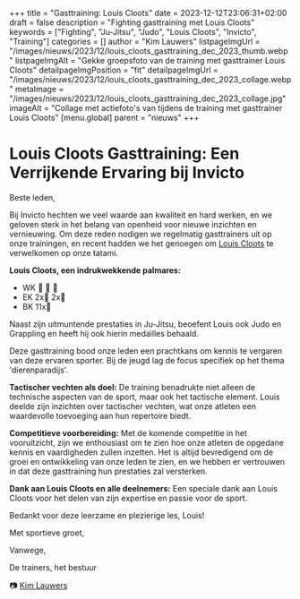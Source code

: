 +++
title = "Gasttraining: Louis Cloots"
date = 2023-12-12T23:06:31+02:00
draft = false
description = "Fighting gasttraining met Louis Cloots"
keywords = ["Fighting", "Ju-Jitsu", "Judo", "Louis Cloots", "Invicto", "Training"]
categories = []
author = "Kim Lauwers"
listpageImgUrl = "/images/nieuws/2023/12/louis_cloots_gasttraining_dec_2023_thumb.webp"
listpageImgAlt = "Gekke groepsfoto van de training met gasttrainer Louis Cloots"
detailpageImgPosition = "fit"
detailpageImgUrl = "/images/nieuws/2023/12/louis_cloots_gasttraining_dec_2023_collage.webp"
metaImage = "/images/nieuws/2023/12/louis_cloots_gasttraining_dec_2023_collage.jpg"
imageAlt = "Collage met actiefoto's van tijdens de training met gasttrainer Louis Cloots"
[menu.global]
    parent = "nieuws"
+++

# Louis Cloots Gasttraining: Een Verrijkende Ervaring bij Invicto

Beste leden,

Bij Invicto hechten we veel waarde aan kwaliteit en hard werken, en we geloven sterk in het belang van openheid voor nieuwe inzichten en vernieuwing. Om deze reden nodigen we regelmatig gasttrainers uit op onze trainingen, en recent hadden we het genoegen om [Louis Cloots](https://www.facebook.com/louisclootsfighting/) te verwelkomen op onze tatami.

**Louis Cloots, een indrukwekkende palmares:**
- WK 🥇 🥈 🥉
- EK 2x🥇 2x🥉
- BK 11x🥇

Naast zijn uitmuntende prestaties in Ju-Jitsu, beoefent Louis ook Judo en Grappling en heeft hij ook hierin medailles behaald.

Deze gasttraining bood onze leden een prachtkans om kennis te vergaren van deze ervaren sporter. 
Bij de jeugd lag de focus specifiek op het thema 'dierenparadijs'.

**Tactischer vechten als doel:**
De training benadrukte niet alleen de technische aspecten van de sport, maar ook het tactische element. Louis deelde zijn inzichten over tactischer vechten, wat onze atleten een waardevolle toevoeging aan hun repertoire biedt.

**Competitieve voorbereiding:**
Met de komende competitie in het vooruitzicht, zijn we enthousiast om te zien hoe onze atleten de opgedane kennis en vaardigheden zullen inzetten. Het is altijd bevredigend om de groei en ontwikkeling van onze leden te zien, en we hebben er vertrouwen in dat deze gasttraining hun prestaties zal versterken.

**Dank aan Louis Cloots en alle deelnemers:**
Een speciale dank aan Louis Cloots voor het delen van zijn expertise en passie voor de sport.

Bedankt voor deze leerzame en plezierige les, Louis!

Met sportieve groet,

Vanwege,

De trainers, het bestuur

📷 [Kim Lauwers](https://www.invictokeerbergen.be/trainers/#Kim_Lauwers)
